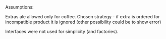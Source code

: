 Assumptions: 

Extras ale allowed only for coffee.
Chosen strategy - if extra is ordered for incompatible product it is ignored (other possibility could be to show error) 

Interfaces were not used for simplicity (and factories). 
